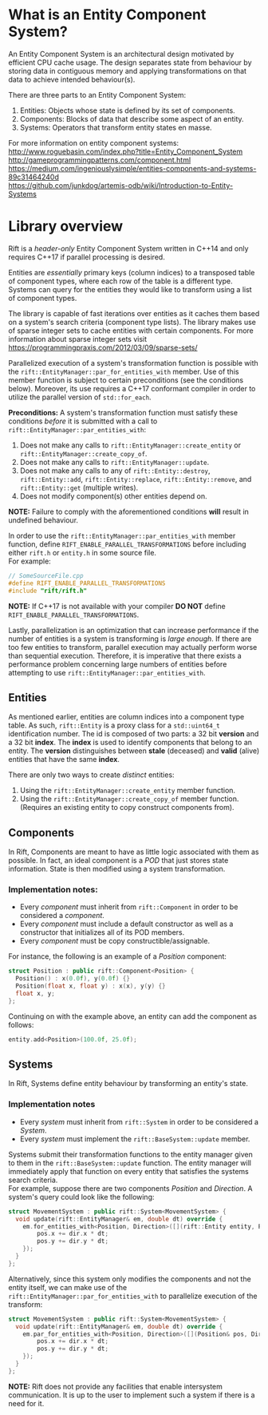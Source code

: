 # What is an Entity Component System?
An Entity Component System is an architectural design motivated by efficient CPU cache usage. The design separates state from behaviour by storing data in contiguous memory and applying transformations on that data to achieve intended behaviour(s).

There are three parts to an Entity Component System:
1. Entities:   Objects whose state is defined by its set of components.
1. Components: Blocks of data that describe some aspect of an entity.
1. Systems:    Operators that transform entity states en masse.

For more information on entity component systems:   
http://www.roguebasin.com/index.php?title=Entity_Component_System  
http://gameprogrammingpatterns.com/component.html   
https://medium.com/ingeniouslysimple/entities-components-and-systems-89c31464240d  
https://github.com/junkdog/artemis-odb/wiki/Introduction-to-Entity-Systems   

# Library overview
Rift is a *header-only* Entity Component System written in C++14 and only requires C++17 if parallel processing is desired. 

Entities are *essentially* primary keys (column indices) to a transposed table of component types, where each row of the table is a different type. Systems can query for the entities they would like to transform using a list of component types. 

The library is capable of fast iterations over entities as it caches them based on a system's search criteria (component type lists). The library makes use of sparse integer sets to cache entities with certain components. For more information about sparse integer sets visit https://programmingpraxis.com/2012/03/09/sparse-sets/

Parallelized execution of a system's transformation function is possible with the `rift::EntityManager::par_for_entities_with` member. Use of this member function is subject to certain preconditions (see the conditions below). Moreover, its use requires a C++17 conformant compiler in order to utilize the parallel version of `std::for_each`.

**Preconditions:**
A system's transformation function must satisfy these conditions *before* it is submitted with a call to `rift::EntityManager::par_entities_with`:
1. Does not make any calls to `rift::EntityManager::create_entity` or `rift::EntityManager::create_copy_of`.
1. Does not make any calls to `rift::EntityManager::update`.
1. Does not make any calls to any of `rift::Entity::destroy`, `rift::Entity::add`, `rift::Entity::replace`, `rift::Entity::remove`, and `rift::Entity::get` (multiple writes).
1. Does not modify component(s) other entities depend on.

**NOTE:** Failure to comply with the aforementioned conditions **will** result in undefined behaviour.

In order to use the `rift::EntityManager::par_entities_with` member function, define `RIFT_ENABLE_PARALLEL_TRANSFORMATIONS` before including either `rift.h` or `entity.h` in some source file.   
For example:
```cpp
// SomeSourceFile.cpp
#define RIFT_ENABLE_PARALLEL_TRANSFORMATIONS
#include "rift/rift.h"
``` 
**NOTE:** If C++17 is not available with your compiler **DO NOT** define `RIFT_ENABLE_PARALLEL_TRANSFORMATIONS`.

Lastly, parallelization is an optimization that can increase performance if the number of entities is a system is transforming is *large enough*. If there are too few entities to transform, parallel execution may actually perform worse than sequential execution. Therefore, it is imperative that there exists a performance problem concerning large numbers of entities before attempting to use `rift::EntityManager::par_entities_with`.

## Entities
As mentioned earlier, entities are column indices into a component type table. As such, `rift::Entity` is a proxy class for a `std::uint64_t` identification number. The id is composed of two parts: a 32 bit **version** and a 32 bit **index**. The **index** is used to identify components that belong to an entity. The **version** distinguishes between **stale** (deceased) and **valid** (alive) entities that have the same **index**.   

There are only two ways to create *distinct* entities:
1. Using the `rift::EntityManager::create_entity` member function.
1. Using the `rift::EntityManager::create_copy_of` member function. (Requires an existing entity to copy construct components from).   

## Components 
In Rift, Components are meant to have as little logic associated with them as possible. In fact, an ideal component is a *POD* that just stores state information. State is then modified using a system transformation.
### Implementation notes:
- Every *component* must inherit from `rift::Component` in order to be considered a *component*.
- Every *component* must include a default constructor as well as a constructor that initializes all of its POD members. 
- Every *component* must be copy constructible/assignable.   

For instance, the following is an example of a *Position* component:
```cpp
struct Position : public rift::Component<Position> {
  Position() : x(0.0f), y(0.0f) {}
  Position(float x, float y) : x(x), y(y) {}
  float x, y;
};
```
Continuing on with the example above, an entity can add the component as follows:
```cpp
entity.add<Position>(100.0f, 25.0f);
```

## Systems
In Rift, Systems define entity behaviour by transforming an entity's state.
### Implementation notes
- Every *system* must inherit from `rift::System` in order to be considered a *System*. 
- Every *system* must implement the `rift::BaseSystem::update` member.

Systems submit their transformation functions to the entity manager given to them in the `rift::BaseSystem::update` function. The entity manager will immediately apply that function on every entity that satisfies the systems search criteria.   
For example, suppose there are two components *Position* and *Direction*. A system's query could look like the following:
```cpp
struct MovementSystem : public rift::System<MovementSystem> {
  void update(rift::EntityManager& em, double dt) override {
    em.for_entities_with<Position, Direction>([](rift::Entity entity, Position& pos, Direction& dir){
        pos.x += dir.x * dt;
        pos.y += dir.y * dt;
    });
  }
};
```

Alternatively, since this system only modifies the components and not the entity itself, we can make use of the `rift::EntityManager::par_for_entities_with` to parallelize execution of the transform:
```cpp
struct MovementSystem : public rift::System<MovementSystem> {
  void update(rift::EntityManager& em, double dt) override {
    em.par_for_entities_with<Position, Direction>([](Position& pos, Direction& dir){
        pos.x += dir.x * dt;
        pos.y += dir.y * dt;
    });
  }
};
```

**NOTE:** Rift does not provide any facilities that enable intersystem communication. It is up to the user to implement such a system if there is a need for it. 
